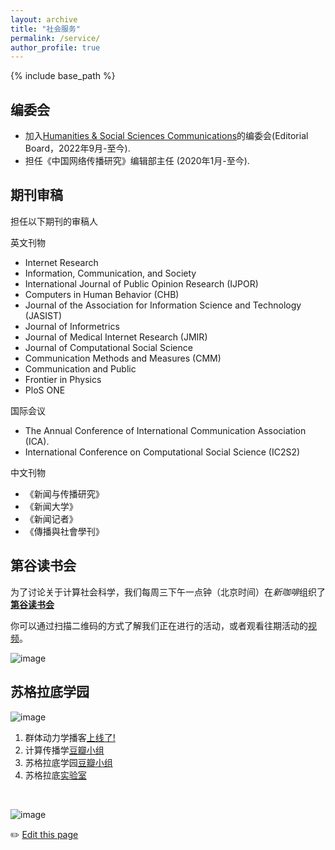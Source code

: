 ```yaml
---
layout: archive
title: "社会服务"
permalink: /service/
author_profile: true
---
```



{% include base_path %}

## 编委会

- 加入[Humanities & Social Sciences Communications](https://www.nature.com/palcomms/)的编委会(Editorial Board，2022年9月-至今).
- 担任《中国网络传播研究》编辑部主任 (2020年1月-至今).

## 期刊审稿

担任以下期刊的审稿人

英文刊物
- Internet Research
- Information, Communication, and Society
- International Journal of Public Opinion Research (IJPOR)
- Computers in Human Behavior (CHB)
- Journal of the Association for Information Science and Technology (JASIST)
- Journal of Informetrics
- Journal of Medical Internet Research (JMIR)
- Journal of Computational Social Science
- Communication Methods and Measures (CMM)
- Communication and Public
- Frontier in Physics
- PloS ONE

国际会议
- The Annual Conference of International Communication Association (ICA).
- International Conference on Computational Social Science (IC2S2)

中文刊物
- 《新闻与传播研究》
- 《新闻大学》
- 《新闻记者》
- 《傳播與社會學刊》

## 第谷读书会

为了讨论关于计算社会科学，我们每周三下午一点钟（北京时间）在*新咖啡*组织了[**第谷读书会**](https://search.bilibili.com/all?keyword=%E7%AC%AC%E8%B0%B7%E8%AF%BB%E4%B9%A6%E4%BC%9A&order=pubdate&duration=0&tids_1=0) 

你可以通过扫描二维码的方式了解我们正在进行的活动，或者观看往期活动的[视频](https://search.bilibili.com/all?keyword=%E7%AC%AC%E8%B0%B7%E8%AF%BB%E4%B9%A6%E4%BC%9A&order=pubdate&duration=0&tids_1=0)。 

![image](https://user-images.githubusercontent.com/543384/147380016-da65a625-6480-47f4-8e27-5034d696f553.png)

##  苏格拉底学园

![image](https://user-images.githubusercontent.com/543384/192223631-4a53ccfa-3652-4e88-bb7a-74ba51b35171.png)


1. 群体动力学播客[上线了!](https://www.ximalaya.com/album/69292192) 
2. 计算传播学[豆瓣小组](https://www.douban.com/group/webmining/)
3. 苏格拉底学园[豆瓣小组](https://www.douban.com/group/733982/)
4. 苏格拉底[实验室](https://chengjun.github.io/socrateslab/)

<br>

![image](https://user-images.githubusercontent.com/543384/192227995-fdb3a693-2f68-4dc4-b9bd-06053066322f.png)


✏️ [Edit this page](https://github.com/chengjun/zh/edit/gh-pages/_pages/service.md)




